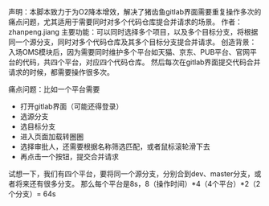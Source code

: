 声明：本脚本致力于为O2降本增效，解决了猪齿鱼gitlab界面需要重复操作多次的痛点问题，尤其适用于需要同时对多个代码仓库提合并请求的场景。
作者：zhanpeng.jiang
主要功能：可以同时选择多个项目，以及多个目标分支，将根据同一个源分支，同时对多个代码仓库及其多个目标分支提合并请求。
创造背景：入场OMS模块后，因为需要同时维护多个平台如天猫、京东、PUB平台、官网平台的代码，共四个平台，对应四个代码仓库。
然后每次在gitlab界面提交代码合并请求的时候，都需要操作很多次。

痛点问题：比如一个平台需要
- 打开gitlab界面（可能还得登录）
- 选源分支
- 选目标分支
- 进入页面加载转圈圈
- 选择审批人，还需要根据名称筛选匹配，或者鼠标滚轮滑下去
- 再点击一个按钮，提交合并请求

试想一下，我们有四个平台，要将同一个源分支，分别合到dev、master分支，或者将来还有很多分支。
那么每个平台是8s，8（操作时间）*4（4个平台）*2（2个分支）= 64s